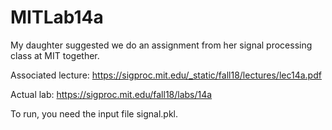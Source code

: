 # MITLab14a

My daughter suggested we do an assignment from her signal processing class at MIT together.

Associated lecture: https://sigproc.mit.edu/_static/fall18/lectures/lec14a.pdf

Actual lab: https://sigproc.mit.edu/fall18/labs/14a

To run, you need the input file signal.pkl.

